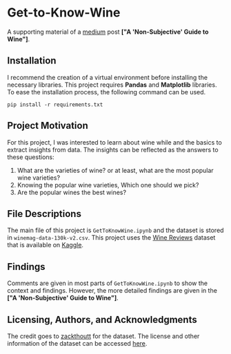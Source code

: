 # Get-to-Know-Wine
A supporting material of a [medium](https://medium.com/) post <b>["A 'Non-Subjective' Guide to Wine"]</b>.

## Installation
I recommend the creation of a virtual environment before installing the necessary libraries. This project requires <b>Pandas</b> and <b>Matplotlib</b> libraries. To ease the installation process, the following command can be used.
```
pip install -r requirements.txt
```

## Project Motivation
For this project, I was interested to learn about wine while and the basics to extract insights from data. The insights can be reflected as the answers to these questions:
1. What are the varieties of wine? or at least, what are the most popular wine varieties?
2. Knowing the popular wine varieties, Which one should we pick?
3. Are the popular wines the best wines?

## File Descriptions
The main file of this project is `GetToKnowWine.ipynb` and the dataset is stored in `winemag-data-130k-v2.csv`. This project uses the [Wine Reviews](https://www.kaggle.com/zynicide/wine-reviews) dataset that is available on [Kaggle](https://www.kaggle.com/).

## Findings
Comments are given in most parts of `GetToKnowWine.ipynb` to show the context and findings. However, the more detailed findings are given in the <b>["A 'Non-Subjective' Guide to Wine"]</b>.

## Licensing, Authors, and Acknowledgments
The credit goes to [zackthoutt](https://www.kaggle.com/zynicide) for the dataset. The license and other information of the dataset can be accessed [here](https://www.kaggle.com/zynicide/wine-reviews). 
